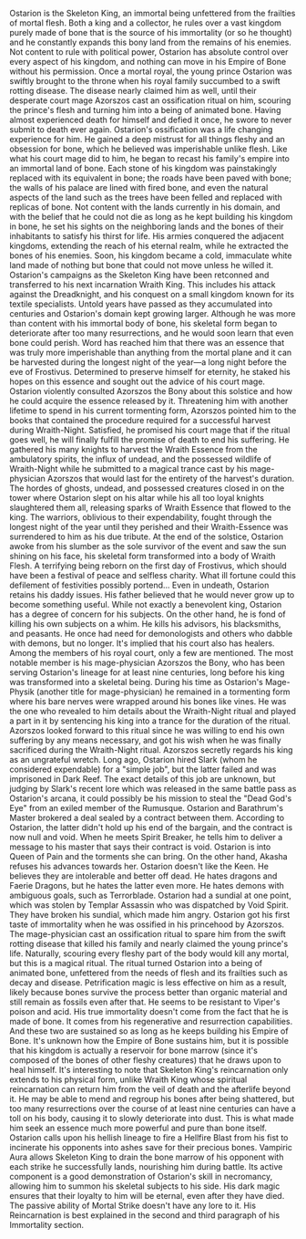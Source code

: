 
Ostarion is the Skeleton King, an immortal being unfettered from the frailties of mortal flesh. Both a king and a collector, he rules over a vast kingdom purely made of bone that is the source of his immortality (or so he thought) and he constantly expands this bony land from the remains of his enemies.
Not content to rule with political power, Ostarion has absolute control over every aspect of his kingdom, and nothing can move in his Empire of Bone without his permission.
Once a mortal royal, the young prince Ostarion was swiftly brought to the throne when his royal family succumbed to a swift rotting disease. The disease nearly claimed him as well, until their desperate court mage Azorszos cast an ossification ritual on him, scouring the prince's flesh and turning him into a being of animated bone. Having almost experienced death for himself and defied it once, he swore to never submit to death ever again.
Ostarion's ossification was a life changing experience for him. He gained a deep mistrust for all things fleshy and an obsession for bone, which he believed was imperishable unlike flesh. Like what his court mage did to him, he began to recast his family's empire into an immortal land of bone. Each stone of his kingdom was painstakingly replaced with its equivalent in bone; the roads have been paved with bone; the walls of his palace are lined with fired bone, and even the natural aspects of the land such as the trees have been felled and replaced with replicas of bone.
Not content with the lands currently in his domain, and with the belief that he could not die as long as he kept building his kingdom in bone, he set his sights on the neighboring lands and the bones of their inhabitants to satisfy his thirst for life. His armies conquered the adjacent kingdoms, extending the reach of his eternal realm, while he extracted the bones of his enemies. Soon, his kingdom became a cold, immaculate white land made of nothing but bone that could not move unless he willed it.
Ostarion's campaigns as the Skeleton King have been retconned and transferred to his next incarnation Wraith King. This includes his attack against the Dreadknight, and his conquest on a small kingdom known for its textile specialists.
Untold years have passed as they accumulated into centuries and Ostarion's domain kept growing larger. Although he was more than content with his immortal body of bone, his skeletal form began to deteriorate after too many resurrections, and he would soon learn that even bone could perish. Word has reached him that there was an essence that was truly more imperishable than anything from the mortal plane and it can be harvested during the longest night of the year—a long night before the eve of Frostivus. Determined to preserve himself for eternity, he staked his hopes on this essence and sought out the advice of his court mage.
Ostarion violently consulted Azorszos the Bony about this solstice and how he could acquire the essence released by it. Threatening him with another lifetime to spend in his current tormenting form, Azorszos pointed him to the books that contained the procedure required for a successful harvest during Wraith-Night. Satisfied, he promised his court mage that if the ritual goes well, he will finally fulfill the promise of death to end his suffering. He gathered his many knights to harvest the Wraith Essence from the ambulatory spirits, the influx of undead, and the possessed wildlife of Wraith-Night while he submitted to a magical trance cast by his mage-physician Azorszos that would last for the entirety of the harvest's duration.
The hordes of ghosts, undead, and possessed creatures closed in on the tower where Ostarion slept on his altar while his all too loyal knights slaughtered them all, releasing sparks of Wraith Essence that flowed to the king. The warriors, oblivious to their expendability, fought through the longest night of the year until they perished and their Wraith-Essence was surrendered to him as his due tribute. At the end of the solstice, Ostarion awoke from his slumber as the sole survivor of the event and saw the sun shining on his face, his skeletal form transformed into a body of Wraith Flesh. A terrifying being reborn on the first day of Frostivus, which should have been a festival of peace and selfless charity.
What ill fortune could this defilement of festivities possibly portend...
Even in undeath, Ostarion retains his daddy issues. His father believed that he would never grow up to become something useful.
While not exactly a benevolent king, Ostarion has a degree of concern for his subjects. On the other hand, he is fond of killing his own subjects on a whim. He kills his advisors, his blacksmiths, and peasants. He once had need for demonologists and others who dabble with demons, but no longer. It's implied that his court also has healers.
Among the members of his royal court, only a few are mentioned. The most notable member is his mage-physician Azorszos the Bony, who has been serving Ostarion's lineage for at least nine centuries, long before his king was transformed into a skeletal being. During his time as Ostarion's Mage-Physik (another title for mage-physician) he remained in a tormenting form where his bare nerves were wrapped around his bones like vines. He was the one who revealed to him details about the Wraith-Night ritual and played a part in it by sentencing his king into a trance for the duration of the ritual. Azorszos looked forward to this ritual since he was willing to end his own suffering by any means necessary, and got his wish when he was finally sacrificed during the Wraith-Night ritual.
Azorszos secretly regards his king as an ungrateful wretch.
Long ago, Ostarion hired  Slark (whom he considered expendable) for a "simple job", but the latter failed and was imprisoned in Dark Reef. The exact details of this job are unknown, but judging by Slark's recent lore which was released in the same battle pass as Ostarion's arcana, it could possibly be his mission to steal the "Dead God's Eye" from an exiled member of the Rumusque.
Ostarion and Barathrum's Master brokered a deal sealed by a contract between them. According to Ostarion, the latter didn't hold up his end of the bargain, and the contract is now null and void. When he meets  Spirit Breaker, he tells him to deliver a message to his master that says their contract is void.
Ostarion is into  Queen of Pain and the torments she can bring. On the other hand, Akasha refuses his advances towards her.
Ostarion doesn't like the Keen. He believes they are intolerable and better off dead. He hates dragons and Faerie Dragons, but he hates the latter even more. He hates demons with ambiguous goals, such as  Terrorblade.
Ostarion had a sundial at one point, which was stolen by  Templar Assassin who was dispatched by  Void Spirit. They have broken his sundial, which made him angry.
Ostarion got his first taste of immortality when he was ossified in his princehood by Azorszos. The mage-physician cast an ossification ritual to spare him from the swift rotting disease that killed his family and nearly claimed the young prince's life. Naturally, scouring every fleshy part of the body would kill any mortal, but this is a magical ritual. The ritual turned Ostarion into a being of animated bone, unfettered from the needs of flesh and its frailties such as decay and disease. Petrification magic is less effective on him as a result, likely because bones survive the process better than organic material and still remain as fossils even after that. He seems to be resistant to  Viper's poison and acid.
His true immortality doesn't come from the fact that he is made of bone. It comes from his regenerative and resurrection capabilities. And these two are sustained so as long as he keeps building his Empire of Bone. It's unknown how the Empire of Bone sustains him, but it is possible that his kingdom is actually a reservoir for bone marrow (since it's composed of the bones of other fleshy creatures) that he draws upon to heal himself.
It's interesting to note that Skeleton King's reincarnation only extends to his physical form, unlike Wraith King whose spiritual reincarnation can return him from the veil of death and the afterlife beyond it. He may be able to mend and regroup his bones after being shattered, but too many resurrections over the course of at least nine centuries can have a toll on his body, causing it to slowly deteriorate into dust. This is what made him seek an essence much more powerful and pure than bone itself.
Ostarion calls upon his hellish lineage to fire a  Hellfire Blast from his fist to incinerate his opponents into ashes save for their precious bones.
Vampiric Aura allows Skeleton King to drain the bone marrow of his opponent with each strike he successfully lands, nourishing him during battle. Its active component is a good demonstration of Ostarion's skill in necromancy, allowing him to summon his skeletal subjects to his side. His dark magic ensures that their loyalty to him will be eternal, even after they have died.
The passive ability of  Mortal Strike doesn't have any lore to it.
His  Reincarnation is best explained in the second and third paragraph of his Immortality section.
